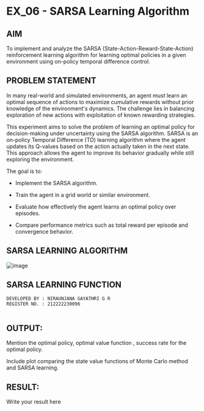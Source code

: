 # EX_06 - SARSA Learning Algorithm


## AIM

To implement and analyze the SARSA (State-Action-Reward-State-Action) reinforcement learning algorithm for learning optimal policies in a given environment using on-policy temporal difference control.

## PROBLEM STATEMENT

In many real-world and simulated environments, an agent must learn an optimal sequence of actions to maximize cumulative rewards without prior knowledge of the environment's dynamics. The challenge lies in balancing exploration of new actions with exploitation of known rewarding strategies.

This experiment aims to solve the problem of learning an optimal policy for decision-making under uncertainty using the SARSA algorithm. SARSA is an on-policy Temporal Difference (TD) learning algorithm where the agent updates its Q-values based on the action actually taken in the next state. This approach allows the agent to improve its behavior gradually while still exploring the environment.

The goal is to:

- Implement the SARSA algorithm.

- Train the agent in a grid world or similar environment.

- Evaluate how effectively the agent learns an optimal policy over episodes.

- Compare performance metrics such as total reward per episode and convergence behavior.

## SARSA LEARNING ALGORITHM

![image](https://github.com/user-attachments/assets/59a1e43c-abc5-4440-a4fd-79eaf6e13b60)


## SARSA LEARNING FUNCTION
```
DEVELOPED BY : NIRAUNJANA GAYATHRI G R
REGISTER NO. : 212222230096
```
```

```

## OUTPUT:

Mention the optimal policy, optimal value function , success rate for the optimal policy.

Include plot comparing the state value functions of Monte Carlo method and SARSA learning.

## RESULT:

Write your result here

